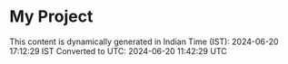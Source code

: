 # My Project

This content is dynamically generated in Indian Time (IST): 2024-06-20 17:12:29 IST
Converted to UTC: 2024-06-20 11:42:29 UTC

